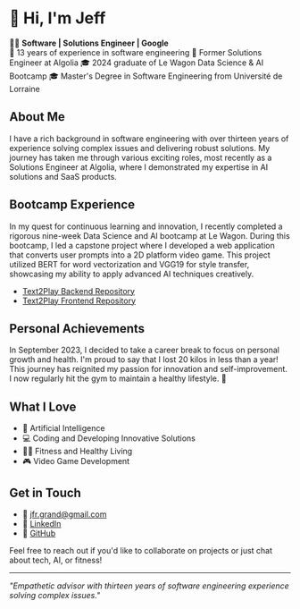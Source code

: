 # 👋 Hi, I'm Jeff

👨‍💻 **Software | Solutions Engineer | Google**  
🌟 13 years of experience in software engineering
🚀 Former Solutions Engineer at Algolia
🎓 2024 graduate of Le Wagon Data Science & AI Bootcamp
🎓 Master's Degree in Software Engineering from Université de Lorraine

## About Me
I have a rich background in software engineering with over thirteen years of experience solving complex issues and delivering robust solutions. My journey has taken me through various exciting roles, most recently as a Solutions Engineer at Algolia, where I demonstrated my expertise in AI solutions and SaaS products.

## Bootcamp Experience
In my quest for continuous learning and innovation, I recently completed a rigorous nine-week Data Science and AI bootcamp at Le Wagon. During this bootcamp, I led a capstone project where I developed a web application that converts user prompts into a 2D platform video game. This project utilized BERT for word vectorization and VGG19 for style transfer, showcasing my ability to apply advanced AI techniques creatively.

- [Text2Play Backend Repository](https://github.com/gritchou/Text2Play)
- [Text2Play Frontend Repository](https://github.com/gritchou/Text2Play-frontend)

## Personal Achievements
In September 2023, I decided to take a career break to focus on personal growth and health. I'm proud to say that I lost 20 kilos in less than a year! This journey has reignited my passion for innovation and self-improvement. I now regularly hit the gym to maintain a healthy lifestyle. 💪

## What I Love
- 🧠 Artificial Intelligence
- 💻 Coding and Developing Innovative Solutions
- 🏋️‍♂️ Fitness and Healthy Living
- 🎮 Video Game Development

## Get in Touch
- 📧 [jfr.grand@gmail.com](mailto:jfr.grand@gmail.com)
- 💼 [LinkedIn](https://www.linkedin.com/in/jfgrand)
- 🐙 [GitHub](https://github.com/gritchou)

Feel free to reach out if you'd like to collaborate on projects or just chat about tech, AI, or fitness!

---

*"Empathetic advisor with thirteen years of software engineering experience solving complex issues."*
